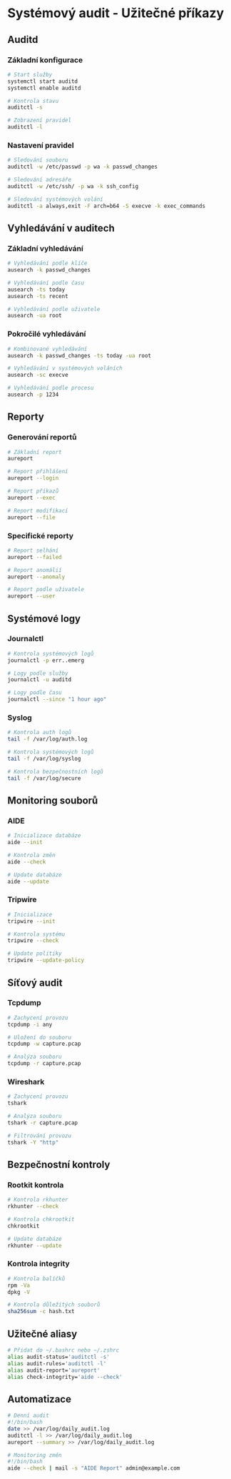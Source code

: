 # Systémový audit - Užitečné příkazy

## Auditd
### Základní konfigurace
```bash
# Start služby
systemctl start auditd
systemctl enable auditd

# Kontrola stavu
auditctl -s

# Zobrazení pravidel
auditctl -l
```

### Nastavení pravidel
```bash
# Sledování souboru
auditctl -w /etc/passwd -p wa -k passwd_changes

# Sledování adresáře
auditctl -w /etc/ssh/ -p wa -k ssh_config

# Sledování systémových volání
auditctl -a always,exit -F arch=b64 -S execve -k exec_commands
```

## Vyhledávání v auditech
### Základní vyhledávání
```bash
# Vyhledávání podle klíče
ausearch -k passwd_changes

# Vyhledávání podle času
ausearch -ts today
ausearch -ts recent

# Vyhledávání podle uživatele
ausearch -ua root
```

### Pokročilé vyhledávání
```bash
# Kombinované vyhledávání
ausearch -k passwd_changes -ts today -ua root

# Vyhledávání v systémových voláních
ausearch -sc execve

# Vyhledávání podle procesu
ausearch -p 1234
```

## Reporty
### Generování reportů
```bash
# Základní report
aureport

# Report přihlášení
aureport --login

# Report příkazů
aureport --exec

# Report modifikací
aureport --file
```

### Specifické reporty
```bash
# Report selhání
aureport --failed

# Report anomálií
aureport --anomaly

# Report podle uživatele
aureport --user
```

## Systémové logy
### Journalctl
```bash
# Kontrola systémových logů
journalctl -p err..emerg

# Logy podle služby
journalctl -u auditd

# Logy podle času
journalctl --since "1 hour ago"
```

### Syslog
```bash
# Kontrola auth logů
tail -f /var/log/auth.log

# Kontrola systémových logů
tail -f /var/log/syslog

# Kontrola bezpečnostních logů
tail -f /var/log/secure
```

## Monitoring souborů
### AIDE
```bash
# Inicializace databáze
aide --init

# Kontrola změn
aide --check

# Update databáze
aide --update
```

### Tripwire
```bash
# Inicializace
tripwire --init

# Kontrola systému
tripwire --check

# Update politiky
tripwire --update-policy
```

## Síťový audit
### Tcpdump
```bash
# Zachycení provozu
tcpdump -i any

# Uložení do souboru
tcpdump -w capture.pcap

# Analýza souboru
tcpdump -r capture.pcap
```

### Wireshark
```bash
# Zachycení provozu
tshark

# Analýza souboru
tshark -r capture.pcap

# Filtrování provozu
tshark -Y "http"
```

## Bezpečnostní kontroly
### Rootkit kontrola
```bash
# Kontrola rkhunter
rkhunter --check

# Kontrola chkrootkit
chkrootkit

# Update databáze
rkhunter --update
```

### Kontrola integrity
```bash
# Kontrola balíčků
rpm -Va
dpkg -V

# Kontrola důležitých souborů
sha256sum -c hash.txt
```

## Užitečné aliasy
```bash
# Přidat do ~/.bashrc nebo ~/.zshrc
alias audit-status='auditctl -s'
alias audit-rules='auditctl -l'
alias audit-report='aureport'
alias check-integrity='aide --check'
```

## Automatizace
```bash
# Denní audit
#!/bin/bash
date >> /var/log/daily_audit.log
auditctl -l >> /var/log/daily_audit.log
aureport --summary >> /var/log/daily_audit.log

# Monitoring změn
#!/bin/bash
aide --check | mail -s "AIDE Report" admin@example.com
``` 